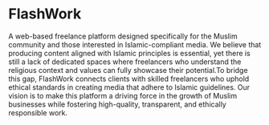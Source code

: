 # FlashWork
A web-based freelance platform designed specifically for the Muslim community and those interested in Islamic-compliant media. We believe that producing content aligned with Islamic principles is essential, yet there is still a lack of dedicated spaces where freelancers who understand the religious context and values can fully showcase their potential.To bridge this gap, FlashWork connects clients with skilled freelancers who uphold ethical standards in creating media that adhere to Islamic guidelines. Our vision is to make this platform a driving force in the growth of Muslim businesses while fostering high-quality, transparent, and ethically responsible work.


